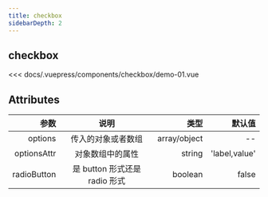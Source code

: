 ```yaml
---
title: checkbox
sidebarDepth: 2
---
```


## checkbox 

<demo-block>

<checkbox-demo-01 slot="source"></checkbox-demo-01>

<<< docs/.vuepress/components/checkbox/demo-01.vue

</demo-block>

## Attributes

|        参数 |             说明              |         类型 |        默认值 |
| ----------: | :---------------------------: | -----------: | ------------: |
|     options |      传入的对象或者数组       | array/object |            -- |
| optionsAttr |       对象数组中的属性        |       string | 'label,value' |
| radioButton | 是 button 形式还是 radio 形式 |      boolean |         false |
